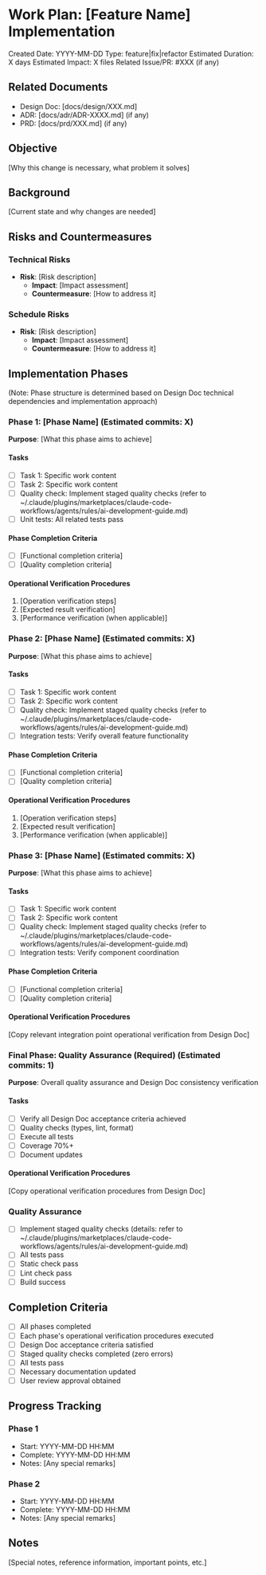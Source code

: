 # Work Plan: [Feature Name] Implementation

Created Date: YYYY-MM-DD
Type: feature|fix|refactor
Estimated Duration: X days
Estimated Impact: X files
Related Issue/PR: #XXX (if any)

## Related Documents
- Design Doc: [docs/design/XXX.md]
- ADR: [docs/adr/ADR-XXXX.md] (if any)
- PRD: [docs/prd/XXX.md] (if any)

## Objective
[Why this change is necessary, what problem it solves]

## Background
[Current state and why changes are needed]

## Risks and Countermeasures

### Technical Risks
- **Risk**: [Risk description]
  - **Impact**: [Impact assessment]
  - **Countermeasure**: [How to address it]

### Schedule Risks
- **Risk**: [Risk description]
  - **Impact**: [Impact assessment]
  - **Countermeasure**: [How to address it]

## Implementation Phases

(Note: Phase structure is determined based on Design Doc technical dependencies and implementation approach)

### Phase 1: [Phase Name] (Estimated commits: X)
**Purpose**: [What this phase aims to achieve]

#### Tasks
- [ ] Task 1: Specific work content
- [ ] Task 2: Specific work content
- [ ] Quality check: Implement staged quality checks (refer to ~/.claude/plugins/marketplaces/claude-code-workflows/agents/rules/ai-development-guide.md)
- [ ] Unit tests: All related tests pass

#### Phase Completion Criteria
- [ ] [Functional completion criteria]
- [ ] [Quality completion criteria]

#### Operational Verification Procedures
1. [Operation verification steps]
2. [Expected result verification]
3. [Performance verification (when applicable)]

### Phase 2: [Phase Name] (Estimated commits: X)
**Purpose**: [What this phase aims to achieve]

#### Tasks
- [ ] Task 1: Specific work content
- [ ] Task 2: Specific work content
- [ ] Quality check: Implement staged quality checks (refer to ~/.claude/plugins/marketplaces/claude-code-workflows/agents/rules/ai-development-guide.md)
- [ ] Integration tests: Verify overall feature functionality

#### Phase Completion Criteria
- [ ] [Functional completion criteria]
- [ ] [Quality completion criteria]

#### Operational Verification Procedures
1. [Operation verification steps]
2. [Expected result verification]
3. [Performance verification (when applicable)]

### Phase 3: [Phase Name] (Estimated commits: X)
**Purpose**: [What this phase aims to achieve]

#### Tasks
- [ ] Task 1: Specific work content
- [ ] Task 2: Specific work content
- [ ] Quality check: Implement staged quality checks (refer to ~/.claude/plugins/marketplaces/claude-code-workflows/agents/rules/ai-development-guide.md)
- [ ] Integration tests: Verify component coordination

#### Phase Completion Criteria
- [ ] [Functional completion criteria]
- [ ] [Quality completion criteria]

#### Operational Verification Procedures
[Copy relevant integration point operational verification from Design Doc]

### Final Phase: Quality Assurance (Required) (Estimated commits: 1)
**Purpose**: Overall quality assurance and Design Doc consistency verification

#### Tasks
- [ ] Verify all Design Doc acceptance criteria achieved
- [ ] Quality checks (types, lint, format)
- [ ] Execute all tests
- [ ] Coverage 70%+
- [ ] Document updates

#### Operational Verification Procedures
[Copy operational verification procedures from Design Doc]

### Quality Assurance
- [ ] Implement staged quality checks (details: refer to ~/.claude/plugins/marketplaces/claude-code-workflows/agents/rules/ai-development-guide.md)
- [ ] All tests pass
- [ ] Static check pass
- [ ] Lint check pass
- [ ] Build success

## Completion Criteria
- [ ] All phases completed
- [ ] Each phase's operational verification procedures executed
- [ ] Design Doc acceptance criteria satisfied
- [ ] Staged quality checks completed (zero errors)
- [ ] All tests pass
- [ ] Necessary documentation updated
- [ ] User review approval obtained

## Progress Tracking
### Phase 1
- Start: YYYY-MM-DD HH:MM
- Complete: YYYY-MM-DD HH:MM
- Notes: [Any special remarks]

### Phase 2
- Start: YYYY-MM-DD HH:MM
- Complete: YYYY-MM-DD HH:MM
- Notes: [Any special remarks]

## Notes
[Special notes, reference information, important points, etc.]